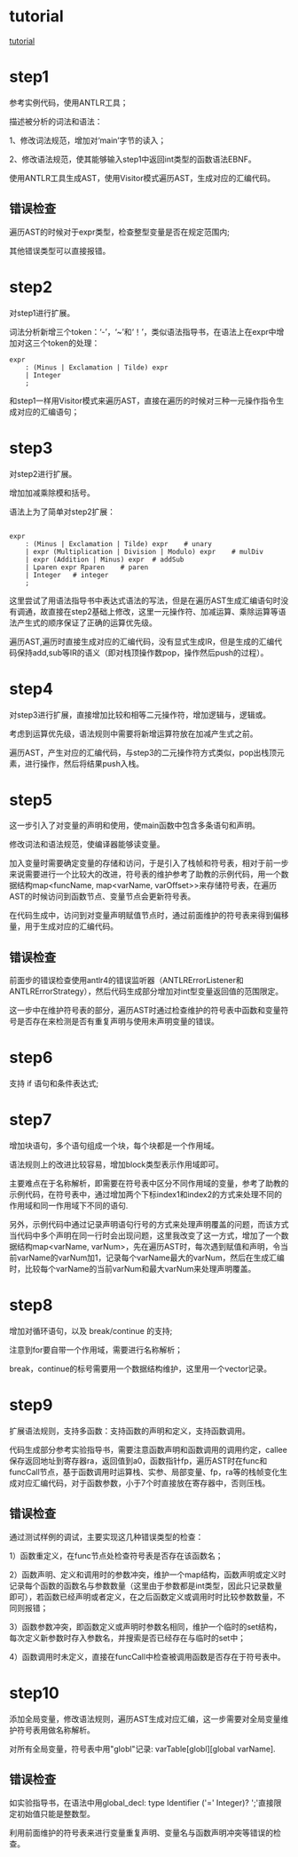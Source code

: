 # tutorial

[tutorial](https://decaf-lang.github.io/minidecaf-tutorial/)

# step1

参考实例代码，使用ANTLR工具；

描述被分析的词法和语法：

1、修改词法规范，增加对‘main’字节的读入；

2、修改语法规范，使其能够输入step1中返回int类型的函数语法EBNF。

使用ANTLR工具生成AST，使用Visitor模式遍历AST，生成对应的汇编代码。

## 错误检查

遍历AST的时候对于expr类型，检查整型变量是否在规定范围内;

其他错误类型可以直接报错。

# step2

对step1进行扩展。

词法分析新增三个token：‘-’，‘~’和‘！’，类似语法指导书，在语法上在expr中增加对这三个token的处理：

```
expr
    : (Minus | Exclamation | Tilde) expr
    | Integer
    ;
```
和step1一样用Visitor模式来遍历AST，直接在遍历的时候对三种一元操作指令生成对应的汇编语句；

# step3

对step2进行扩展。

增加加减乘除模和括号。

语法上为了简单对step2扩展：
```

expr                
    : (Minus | Exclamation | Tilde) expr    # unary
    | expr (Multiplication | Division | Modulo) expr    # mulDiv
    | expr (Addition | Minus) expr  # addSub
    | Lparen expr Rparen    # paren
    | Integer   # integer                       
    ;
```
这里尝试了用语法指导书中表达式语法的写法，但是在遍历AST生成汇编语句时没有调通，故直接在step2基础上修改，这里一元操作符、加减运算、乘除运算等语法产生式的顺序保证了正确的运算优先级。

遍历AST,遍历时直接生成对应的汇编代码，没有显式生成IR，但是生成的汇编代码保持add,sub等IR的语义（即对栈顶操作数pop，操作然后push的过程）。

# step4

对step3进行扩展，直接增加比较和相等二元操作符，增加逻辑与，逻辑或。

考虑到运算优先级，语法规则中需要将新增运算符放在加减产生式之前。

遍历AST，产生对应的汇编代码，与step3的二元操作符方式类似，pop出栈顶元素，进行操作，然后将结果push入栈。

# step5

这一步引入了对变量的声明和使用，使main函数中包含多条语句和声明。

修改词法和语法规范，使编译器能够读变量。

加入变量时需要确定变量的存储和访问，于是引入了栈帧和符号表，相对于前一步来说需要进行一个比较大的改进，符号表的维护参考了助教的示例代码，用一个数据结构map<funcName, map<varName, varOffset>>来存储符号表，在遍历AST的时候访问到函数节点、变量节点会更新符号表。

在代码生成中，访问到对变量声明赋值节点时，通过前面维护的符号表来得到偏移量，用于生成对应的汇编代码。

## 错误检查

前面步的错误检查使用antlr4的错误监听器（ANTLRErrorListener和ANTLRErrorStrategy），然后代码生成部分增加对int型变量返回值的范围限定。

这一步中在维护符号表的部分，遍历AST时通过检查维护的符号表中函数和变量符号是否存在来检测是否有重复声明与使用未声明变量的错误。

# step6

支持 if 语句和条件表达式;

# step7

增加块语句，多个语句组成一个块，每个块都是一个作用域。

语法规则上的改进比较容易，增加block类型表示作用域即可。

主要难点在于名称解析，即需要在符号表中区分不同作用域的变量，参考了助教的示例代码，在符号表中，通过增加两个下标index1和index2的方式来处理不同的作用域和同一作用域下不同的语句. 

另外，示例代码中通过记录声明语句行号的方式来处理声明覆盖的问题，而该方式当代码中多个声明在同一行时会出现问题，这里我改变了这一方式，增加了一个数据结构map<varName, varNum>，先在遍历AST时，每次遇到赋值和声明，令当前varName的varNum加1，记录每个varName最大的varNum，然后在生成汇编时，比较每个varName的当前varNum和最大varNum来处理声明覆盖。

# step8

增加对循环语句，以及 break/continue 的支持;

注意到for要自带一个作用域，需要进行名称解析；

break，continue的标号需要用一个数据结构维护，这里用一个vector记录。

# step9

扩展语法规则，支持多函数：支持函数的声明和定义，支持函数调用。

代码生成部分参考实验指导书，需要注意函数声明和函数调用的调用约定，callee保存返回地址到寄存器ra，返回值到a0，函数指针fp，遍历AST时在func和funcCall节点，基于函数调用时运算栈、实参、局部变量、fp，ra等的栈帧变化生成对应汇编代码，对于函数参数，小于7个时直接放在寄存器中，否则压栈。

## 错误检查

通过测试样例的调试，主要实现这几种错误类型的检查：

1）函数重定义，在func节点处检查符号表是否存在该函数名；

2）函数声明、定义和调用时的参数冲突，维护一个map结构，函数声明或定义时记录每个函数的函数名与参数数量（这里由于参数都是int类型，因此只记录数量即可），若函数已经声明或者定义，在之后函数定义或调用时时比较参数数量，不同则报错；

3）函数参数冲突，即函数定义或声明时参数名相同，维护一个临时的set结构，每次定义新参数时存入参数名，并搜索是否已经存在与临时的set中；

4）函数调用时未定义，直接在funcCall中检查被调用函数是否存在于符号表中。

# step10

添加全局变量，修改语法规则，遍历AST生成对应汇编，这一步需要对全局变量维护符号表用做名称解析。

对所有全局变量，符号表中用"globl"记录: varTable[globl][global varName].

## 错误检查

如实验指导书，在语法中用global_decl: type Identifier ('=' Integer)? ';'直接限定初始值只能是整数型。

利用前面维护的符号表来进行变量重复声明、变量名与函数声明冲突等错误的检查。


